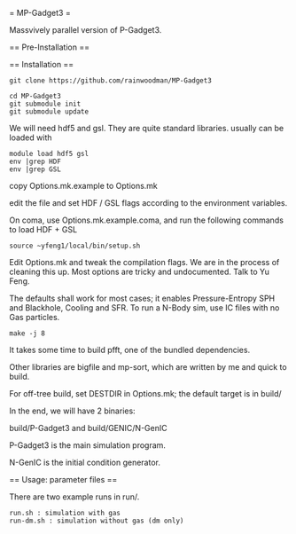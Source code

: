 = MP-Gadget3 =

Massvively parallel version of P-Gadget3.

== Pre-Installation ==

== Installation ==

```
git clone https://github.com/rainwoodman/MP-Gadget3

cd MP-Gadget3
git submodule init
git submodule update

```

We will need hdf5 and gsl. They are quite standard libraries.
usually can be loaded with 

```
module load hdf5 gsl
env |grep HDF
env |grep GSL
```
copy Options.mk.example to Options.mk

edit the file and set HDF / GSL flags according to the environment variables.

On coma, use Options.mk.example.coma, and run the following commands to load HDF + GSL
```
source ~yfeng1/local/bin/setup.sh
```

Edit Options.mk and tweak the compilation flags. We are in the process of cleaning this up.
Most options are tricky and undocumented. Talk to Yu Feng.

The defaults shall work for most cases; it enables Pressure-Entropy SPH and Blackhole, Cooling
and SFR. To run a N-Body sim, use IC files with no Gas particles.

```
make -j 8
```

It takes some time to build pfft, one of the bundled dependencies. 

Other libraries are bigfile and mp-sort, which are written by me and quick to build. 

For off-tree build, set DESTDIR in Options.mk; the default target is in build/

In the end, we will have 2 binaries:

build/P-Gadget3 and build/GENIC/N-GenIC

P-Gadget3 is the main simulation program.

N-GenIC is the initial condition generator.

== Usage: parameter files ==

There are two example runs in run/. 

    run.sh : simulation with gas
    run-dm.sh : simulation without gas (dm only)

